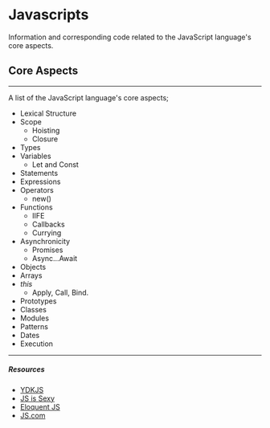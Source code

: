 
#  Javascripts
Information and corresponding code related to the JavaScript language's core aspects.

  
##  Core Aspects
----
A list of the JavaScript language's core aspects;

*	Lexical Structure
*	Scope
    * Hoisting
    * Closure
*	Types
* Variables
    * Let and Const
*	Statements
*	Expressions
*	Operators
    * new()
*	Functions
    * IIFE
    * Callbacks
    * Currying
* Asynchronicity
    * Promises
    * Async...Await
*	Objects
* Arrays
*	*this*
    * Apply, Call, Bind.
* Prototypes
* Classes
*	Modules
*	Patterns
* Dates
* Execution


---
##### Resources
* [YDKJS](https://github.com/getify/You-Dont-Know-JS)
* [JS is Sexy](http://javascriptissexy.com/)
* [Eloquent JS](http://eloquentjavascript.net)
* [JS.com](https://www.javascript.com)
